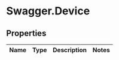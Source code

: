 # Swagger.Device

## Properties
Name | Type | Description | Notes
------------ | ------------- | ------------- | -------------


